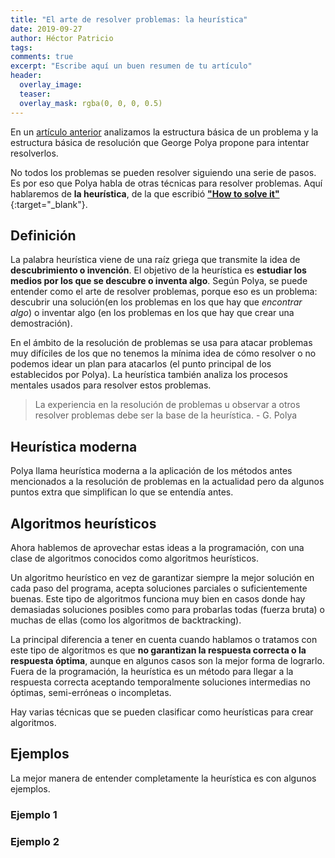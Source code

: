 ```yaml
---
title: "El arte de resolver problemas: la heurística"
date: 2019-09-27
author: Héctor Patricio
tags:
comments: true
excerpt: "Escribe aquí un buen resumen de tu artículo"
header:
  overlay_image:
  teaser:
  overlay_mask: rgba(0, 0, 0, 0.5)
---
```


En un [artículo anterior](2019/09/27/tecnicas-para-resolver-problemas.html) analizamos la estructura básica de un problema y la estructura básica de resolución que George Polya propone para intentar resolverlos.

No todos los problemas se pueden resolver siguiendo una serie de pasos. Es por eso que Polya habla de otras técnicas para resolver problemas. Aquí hablaremos de **la heurística**, de la que escribió [**"How to solve it"**](https://math.hawaii.edu/home/pdf/putnam/PolyaHowToSolveIt.pdf){:target="_blank"}.

## Definición

La palabra heurística viene de una raíz griega que transmite la idea de **descubrimiento o invención**. El objetivo de la heurística es **estudiar los medios por los que se descubre o inventa algo**. Según Polya, se puede entender como el arte de resolver problemas, porque eso es un problema: descubrir una solución(en los problemas en los que hay que _encontrar algo_) o inventar algo (en los problemas en los que hay que crear una demostración).

En el ámbito de la resolución de problemas se usa para atacar problemas muy difíciles de los que no tenemos la mínima idea de cómo resolver o no podemos idear un plan para atacarlos (el punto principal de los establecidos por Polya). La heurística también analiza los procesos mentales usados para resolver estos problemas.

> La experiencia en la resolución de problemas u observar a otros resolver problemas debe ser la base de la heurística. - G. Polya

## Heurística moderna

Polya llama heurística moderna a la aplicación de los métodos antes mencionados a la resolución de problemas en la actualidad pero da algunos puntos extra que simplifican lo que se entendía antes.

## Algoritmos heurísticos

Ahora hablemos de aprovechar estas ideas a la programación, con una clase de algoritmos conocidos como algoritmos heurísticos.

Un algoritmo heurístico en vez de garantizar siempre la mejor solución en cada paso del programa, acepta soluciones parciales o suficientemente buenas. Este tipo de algoritmos funciona muy bien en casos donde hay demasiadas soluciones posibles como para probarlas todas (fuerza bruta) o muchas de ellas (como los algoritmos de backtracking).

La principal diferencia a tener en cuenta cuando hablamos o tratamos con este tipo de algoritmos es que **no garantizan la respuesta correcta o la respuesta óptima**, aunque en algunos casos son la mejor forma de lograrlo. Fuera de la programación, la heurística es un método para llegar a la respuesta correcta aceptando temporalmente soluciones intermedias no óptimas, semi-erróneas o incompletas.

Hay varias técnicas que se pueden clasificar como heurísticas para crear algoritmos.

## Ejemplos

La mejor manera de entender completamente la heurística es con algunos ejemplos.

### Ejemplo 1

### Ejemplo 2
